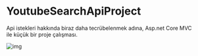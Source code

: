# YoutubeSearchApiProject
Api istekleri hakkında biraz daha tecrübelenmek adına, Asp.net Core MVC ile küçük bir proje çalışması.

![img](https://github.com/mahmutgulen/YoutubeSearchApiProject/assets/69367981/e8bea9f0-40d0-4aad-a2c8-984c657baad8)
